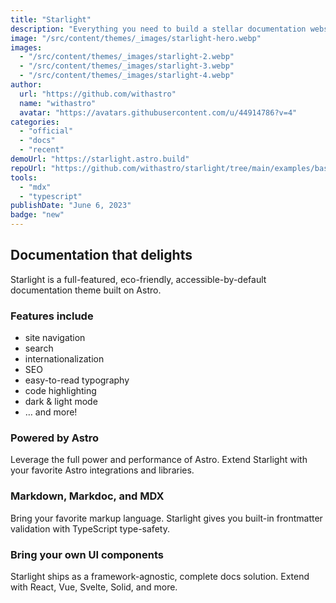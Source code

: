 ```yaml
---
title: "Starlight"
description: "Everything you need to build a stellar documentation website. Fast, accessible, and easy-to-use."
image: "/src/content/themes/_images/starlight-hero.webp"
images:
  - "/src/content/themes/_images/starlight-2.webp"
  - "/src/content/themes/_images/starlight-3.webp"
  - "/src/content/themes/_images/starlight-4.webp"
author:
  url: "https://github.com/withastro"
  name: "withastro"
  avatar: "https://avatars.githubusercontent.com/u/44914786?v=4"
categories:
  - "official"
  - "docs"
  - "recent"
demoUrl: "https://starlight.astro.build"
repoUrl: "https://github.com/withastro/starlight/tree/main/examples/basics"
tools:
  - "mdx"
  - "typescript"
publishDate: "June 6, 2023"
badge: "new"
---
```


<h2>Documentation that delights</h2>
<p>
  Starlight is a full-featured, eco-friendly, accessible-by-default documentation theme built on Astro.
</p>
<h3>Features include</h3>
<ul>
  <li>site navigation</li>
  <li>search</li>
  <li>internationalization</li>
  <li>SEO</li>
  <li>easy-to-read typography</li>
  <li>code highlighting</li>
  <li>dark &amp; light mode</li>
  <li>&mldr; and more!</li>
</ul>
<h3>Powered by Astro</h3>
<p>
  Leverage the full power and performance of Astro. Extend Starlight with your favorite Astro
  integrations and libraries.
</p>
<h3>Markdown, Markdoc, and MDX</h3>
<p>
  Bring your favorite markup language. Starlight gives you built-in frontmatter validation with
  TypeScript type-safety.
</p>
<h3>Bring your own UI components</h3>
<p>
  Starlight ships as a framework-agnostic, complete docs solution. Extend with React, Vue, Svelte,
  Solid, and more.
</p>
